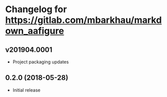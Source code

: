 # Changelog for https://gitlab.com/mbarkhau/markdown_aafigure

## v201904.0001

 - Project packaging updates
 

## 0.2.0 (2018-05-28)

 - Initial release
